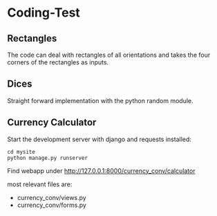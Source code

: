 # Coding-Test
## Rectangles
The code can deal with rectangles of all orientations and takes the four corners of the rectangles as inputs.
## Dices
Straight forward implementation with the python random module.
## Currency Calculator
Start the development server with django and requests installed:
```
cd mysite
python manage.py runserver
```
Find webapp under http://127.0.0.1:8000/currency_conv/calculator

most relevant files are:
* currency_conv/views.py
* currency_conv/forms.py




